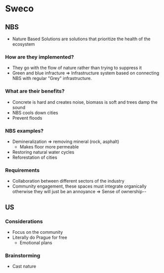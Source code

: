 # Sweco
## NBS
* Nature Based Solutions are solutions that prioritize the health of the ecosystem
### How are they implemented?
* They go with the flow of nature rather than trying to suppress it
* Green and blue infracture => Infrastructure system based on connecting NBS with regular "Grey" infrastructure.

### What are their benefits? 
* Concrete is hard and creates noise, biomass is soft and trees damp the sound
* NBS cools down cities
* Prevent floods

### NBS examples?
* Demineralization => removing mineral (rock, asphalt)  
    * Makes floor more permeable
* Restoring natural water cycles
* Reforestation of cities

### Requirements
* Collaboration between different sectors of the industry
* Community engagement, these spaces must integrate organically otherwise they will just be an annoyance => Sense of ownership--

## US
### Considerations
* Focus on the community
* Literally do Prague for free
    * Emotional plans

### Brainstorming
* Cast nature
